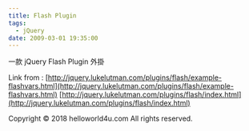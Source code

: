 ```yaml
---
title: Flash Plugin
tags:
  - jQuery
date: 2009-03-01 19:35:00
---
```


一款 jQuery Flash Plugin 外掛

Link from :
[http://jquery.lukelutman.com/plugins/flash/example-flashvars.html](http://jquery.lukelutman.com/plugins/flash/example-flashvars.html)
[http://jquery.lukelutman.com/plugins/flash/index.html](http://jquery.lukelutman.com/plugins/flash/index.html)<div class="blogger-post-footer">Copyright © 2018 helloworld4u.com All rights reserved.</div>